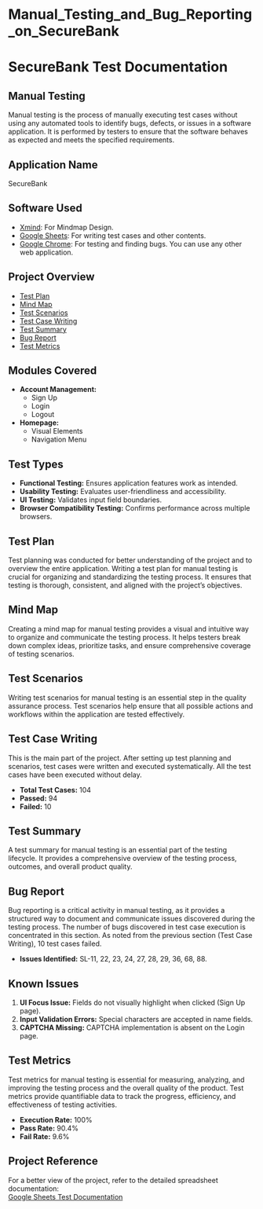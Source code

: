 # Manual_Testing_and_Bug_Reporting_on_SecureBank
# SecureBank Test Documentation

## Manual Testing
Manual testing is the process of manually executing test cases without using any automated tools to identify bugs, defects, or issues in a software application. It is performed by testers to ensure that the software behaves as expected and meets the specified requirements.

## Application Name
SecureBank

## Software Used
- [Xmind](https://www.xmind.net/): For Mindmap Design.
- [Google Sheets](https://workspace.google.com/products/sheets/): For writing test cases and other contents.
- [Google Chrome](https://www.google.com/chrome/): For testing and finding bugs. You can use any other web application.

## Project Overview
- [Test Plan](#test-plan)
- [Mind Map](#mind-map)
- [Test Scenarios](#test-scenarios)
- [Test Case Writing](#test-case-writing)
- [Test Summary](#test-summary)
- [Bug Report](#bug-report)
- [Test Metrics](#test-metrics)

## Modules Covered
- **Account Management:**
  - Sign Up  
  - Login  
  - Logout  
- **Homepage:**  
  - Visual Elements  
  - Navigation Menu  

## Test Types
- **Functional Testing:** Ensures application features work as intended.  
- **Usability Testing:** Evaluates user-friendliness and accessibility.  
- **UI Testing:** Validates input field boundaries.  
- **Browser Compatibility Testing:** Confirms performance across multiple browsers.  

## Test Plan
Test planning was conducted for better understanding of the project and to overview the entire application. Writing a test plan for manual testing is crucial for organizing and standardizing the testing process. It ensures that testing is thorough, consistent, and aligned with the project’s objectives.  

## Mind Map
Creating a mind map for manual testing provides a visual and intuitive way to organize and communicate the testing process. It helps testers break down complex ideas, prioritize tasks, and ensure comprehensive coverage of testing scenarios.  

## Test Scenarios
Writing test scenarios for manual testing is an essential step in the quality assurance process. Test scenarios help ensure that all possible actions and workflows within the application are tested effectively.

## Test Case Writing
This is the main part of the project. After setting up test planning and scenarios, test cases were written and executed systematically. All the test cases have been executed without delay.  
- **Total Test Cases:** 104  
- **Passed:** 94  
- **Failed:** 10  

## Test Summary
A test summary for manual testing is an essential part of the testing lifecycle. It provides a comprehensive overview of the testing process, outcomes, and overall product quality.

## Bug Report
Bug reporting is a critical activity in manual testing, as it provides a structured way to document and communicate issues discovered during the testing process. The number of bugs discovered in test case execution is concentrated in this section. As noted from the previous section (Test Case Writing), 10 test cases failed. 
- **Issues Identified:** SL-11, 22, 23, 24, 27, 28, 29, 36, 68, 88.  

## Known Issues
1. **UI Focus Issue:** Fields do not visually highlight when clicked (Sign Up page).  
2. **Input Validation Errors:** Special characters are accepted in name fields.  
3. **CAPTCHA Missing:** CAPTCHA implementation is absent on the Login page.  

## Test Metrics
Test metrics for manual testing is essential for measuring, analyzing, and improving the testing process and the overall quality of the product. Test metrics provide quantifiable data to track the progress, efficiency, and effectiveness of testing activities.  
- **Execution Rate:** 100%  
- **Pass Rate:** 90.4%  
- **Fail Rate:** 9.6%  

## Project Reference
For a better view of the project, refer to the detailed spreadsheet documentation:  
[Google Sheets Test Documentation](https://docs.google.com/spreadsheets/d/1oILtdwFWDRK_CzEmo1O8__rDGEAGbheI08SBnoJKbzU/edit?gid=0#gid=0)

